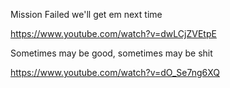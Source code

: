 Mission Failed we'll get em next time

https://www.youtube.com/watch?v=dwLCjZVEtpE

Sometimes may be good, sometimes may be shit

https://www.youtube.com/watch?v=dO_Se7ng6XQ
